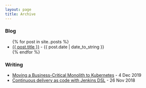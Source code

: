 ```yaml
---
layout: page
title: Archive
---
```


### Blog
<ul class="archive-list">
{% for post in site..posts %}
  <li><a href="{{post.url}}">{{ post.title }}</a> - <span class="post-date">{{ post.date | date_to_string }}</span></li>
{% endfor %}
</ul>

### Writing
* [Moving a Business-Critical Monolith to Kubernetes](https://blend.com/blog/community/engineering/jenkins-dsl/) - <span class="post-date">4 Dec 2019</span>
* [Continuous delivery as code with Jenkins DSL](https://blend.com/blog/community/engineering/jenkins-dsl/) - <span class="post-date">26 Nov 2018</span>
